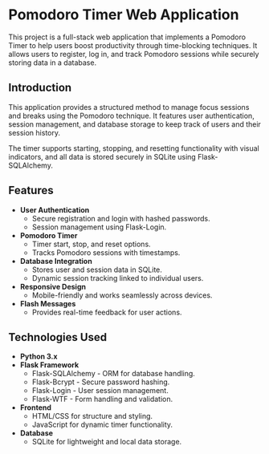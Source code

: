 # Pomodoro Timer Web Application

This project is a full-stack web application that implements a Pomodoro Timer to help users boost productivity through time-blocking techniques. It allows users to register, log in, and track Pomodoro sessions while securely storing data in a database.

## Introduction

This application provides a structured method to manage focus sessions and breaks using the Pomodoro technique. It features user authentication, session management, and database storage to keep track of users and their session history.

The timer supports starting, stopping, and resetting functionality with visual indicators, and all data is stored securely in SQLite using Flask-SQLAlchemy.

## Features

- **User Authentication**
  - Secure registration and login with hashed passwords.
  - Session management using Flask-Login.
- **Pomodoro Timer**
  - Timer start, stop, and reset options.
  - Tracks Pomodoro sessions with timestamps.
- **Database Integration**
  - Stores user and session data in SQLite.
  - Dynamic session tracking linked to individual users.
- **Responsive Design**
  - Mobile-friendly and works seamlessly across devices.
- **Flash Messages**
  - Provides real-time feedback for user actions.

## Technologies Used

- **Python 3.x**
- **Flask Framework**
  - Flask-SQLAlchemy - ORM for database handling.
  - Flask-Bcrypt - Secure password hashing.
  - Flask-Login - User session management.
  - Flask-WTF - Form handling and validation.
- **Frontend**
  - HTML/CSS for structure and styling.
  - JavaScript for dynamic timer functionality.
- **Database**
  - SQLite for lightweight and local data storage.
